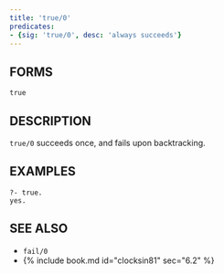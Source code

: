 ```yaml
---
title: 'true/0'
predicates:
- {sig: 'true/0', desc: 'always succeeds'}
---
```


## FORMS

`true`

## DESCRIPTION

`true/0` succeeds once, and fails upon backtracking.

## EXAMPLES

```
?- true.
yes.
```


## SEE ALSO

- `fail/0`
- {% include book.md id="clocksin81" sec="6.2" %}
